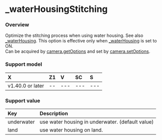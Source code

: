 # \_waterHousingStitching

### Overview

Optimize the stitching process when using water housing. See also [_waterHousing](_water_housing.md). This option is effective only when [_waterHousing](_water_housing.md) is set to ON.  
Can be acquired by [camera.getOptions](../commands/camera.get_options.md) and set by [camera.setOptions](../commands/camera.set_options.md).

### Support model

| X | Z1 | V | SC | S |
|:--|:--|:--|:--|:--|
| v1.40.0 or later | -- | --- | --- | --- |

### Support value

| Key | Description |
|:--|:--|
| underwater | use water housing in underwater. (default value) |
| land | use water housing on land. |

